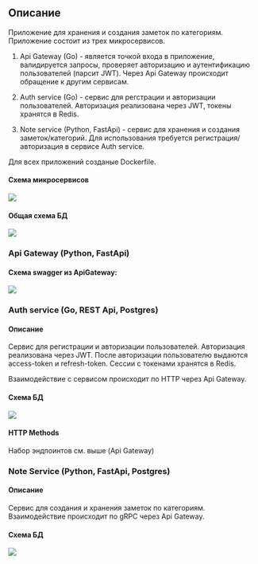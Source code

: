 ## Описание

Приложение для хранения и создания заметок по категориям. Приложение состоит из
трех микросервисов.

1) Api Gateway (Go) - является точкой входа в приложение, валидируется
запросы, проверяет авторизацию и аутентификацию пользователей (парсит JWT). Через Api Gateway
происходит обращение к другим сервисам.

2) Auth service (Go) - сервис для регстрации и авторизации пользователей. Авторизация
реализована через JWT, токены хранятся в Redis. 

3) Note service (Python, FastApi) - сервис для хранения и создания заметок/категорий. 
Для использования требуется регистрация/авторизация в сервисе Auth service.

Для всех приложений созданые Dockerfile.


#### Схема микросервисов

![](https://github.com/iriskin77/notes_microservices/blob/master/images/microservices.png)


#### Общая схема БД

![](https://github.com/iriskin77/notes_microservices/blob/master/images/db_schema.png)


### Api Gateway (Python, FastApi)

#### Схема swagger из ApiGateway:

![](https://github.com/iriskin77/notes_microservices/blob/master/images/endpoints.png)

### Auth service (Go, REST Api, Postgres)

#### Описание

Сервис для регистрации и авторизации пользователей. Авторизация реализована через JWT. После авторизации пользователю выдаются 
access-token и refresh-token. Сессии с токенами хранятся в Redis.

Взаимодействие с сервисом происходит по HTTP через Api Gateway.

#### Схема БД

![](https://github.com/iriskin77/notes_microservices/blob/master/images/users_db.png)

#### HTTP Methods

Набор эндпоинтов см. выше (Api Gateway)

### Note Service (Python, FastApi, Postgres)

#### Описание

Сервис для создания и хранения заметок по категориям. Взаимодействие происходит по gRPC
через Api Gateway.

#### Схема БД

![](https://github.com/iriskin77/notes_microservices/blob/master/images/notes_db.png)



